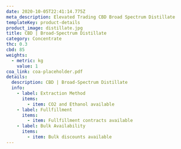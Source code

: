 ```yaml
---
date: 2020-10-05T22:41:14.775Z
meta_description: Elevated Trading CBD Broad Spectrum Distillate
templateKey: product-details
product_image: distillate.jpg
title: CBD | Broad-Spectrum Distillate
category: Concentrate
thc: 0.3
cbd: 85
weights:
  - metric: kg
    value: 1
coa_link: coa-placeholder.pdf
details:
  description: CBD | Broad-Spectrum Distillate
  info:
    - label: Extraction Method
      items:
        - item: CO2 and Ethanol available
    - label: Fullfillment
      items:
        - item: Fullfillment contracts available
    - label: Bulk Availability
      items:
        - item: Bulk discounts available
---
```

